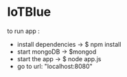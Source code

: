 # IoTBlue
to run app : 

- install dependencies ->       $ npm install
- start mongoDB ->        $mongod
- start the app ->        $ node app.js
- go to url: "localhost:8080"
